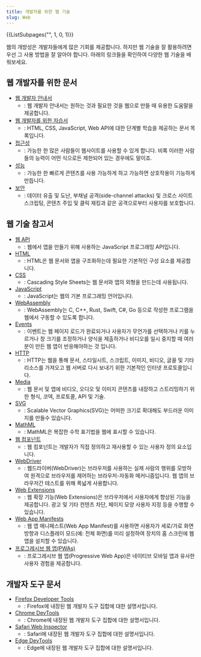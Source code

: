 ```yaml
---
title: 개발자를 위한 웹 기술
slug: Web
---
```


<section id="Quick_links">
  {{ListSubpages("", 1, 0, 1)}}
</section>

웹의 개방성은 개발자들에게 많은 기회를 제공합니다. 하지만 웹 기술을 잘 활용하려면 우선 그 사용 방법을 잘 알아야 합니다. 아래의 링크들을 확인하여 다양한 웹 기술을 배워보세요.

## 웹 개발자를 위한 문서

- [웹 개발자 안내서](/ko/docs/Web/Guide)
  - : 웹 개발자 안내서는 원하는 것과 필요한 것을 웹으로 만들 때 유용한 도움말을 제공합니다.
- [웹 개발자를 위한 자습서](/ko/docs/Web/Tutorials)
  - : HTML, CSS, JavaScript, Web API에 대한 단계별 학습을 제공하는 문서 목록입니다.
- [접근성](/ko/docs/Web/Accessibility)
  - : 가능한 한 많은 사람들이 웹사이트를 사용할 수 있게 합니다. 비록 이러한 사람들의 능력이 어떤 식으로든 제한되어 있는 경우에도 말이죠.
- [성능](/ko/docs/Web/Performance)
  - : 가능한 한 빠르게 콘텐츠를 사용 가능하게 하고 가능하면 상호작용이 기능하게 만듭니다.
- [보안](/ko/docs/Web/Security)
  - : 데이터 유출 및 도난, 부채널 공격(side-channel attacks) 및 크로스 사이트 스크립팅, 콘텐츠 주입 및 클릭 재킹과 같은 공격으로부터 사용자를 보호합니다.

## 웹 기술 참고서

- [웹 API](/ko/docs/Web/API)
  - : 웹에서 앱을 만들기 위해 사용하는 JavaScript 프로그래밍 API입니다.
- [HTML](/ko/docs/Web/HTML)
  - : HTML은 웹 문서와 앱을 구조화하는데 필요한 기본적인 구성 요소를 제공합니다.
- [CSS](/ko/docs/Web/CSS)
  - : Cascading Style Sheets는 웹 문서와 앱의 외형을 만드는데 사용됩니다.
- [JavaScript](/ko/docs/Web/JavaScript)
  - : JavaScript는 웹의 기본 프로그래밍 언어입니다.
- [WebAssembly](/ko/docs/WebAssembly)
  - : WebAssembly는 C, C++, Rust, Swift, C#, Go 등으로 작성한 프로그램을 웹에서 구동할 수 있도록 합니다.
- [Events](/ko/docs/Web/Events)
  - : 이벤트는 웹 페이지 로드가 완료되거나 사용자가 무언가를 선택하거나 키를 누르거나 창 크기를 조정하거나 양식을 제출하거나 비디오를 일시 중지할 때 여러분이 만든 웹 앱이 반응해야하는 것 입니다.
- [HTTP](/ko/docs/Web/HTTP)
  - : HTTP는 웹을 통해 문서, 스타일시트, 스크립트, 이미지, 비디오, 글꼴 및 기타 리소스를 가져오고 웹 서버로 다시 보내기 위한 기본적인 인터넷 프로토콜입니다.
- [Media](/ko/docs/Web/Media)
  - : 웹 문서 및 앱에 비디오, 오디오 및 이미지 콘텐츠를 내장하고 스트리밍하기 위한 형식, 코덱, 프로토콜, API 및 기술.
- [SVG](/ko/docs/Web/SVG)
  - : Scalable Vector Graphics(SVG)는 어떠한 크기로 확대해도 부드러운 이미지를 만들수 있습니다.
- [MathML](/ko/docs/Web/MathML)
  - : MathML은 복잡한 수학 표기법을 웹에 표시할 수 있습니다.
- [웹 컴포넌트](/ko/docs/Web/Web_Components)
  - : 웹 컴포넌트는 개발자가 직접 정의하고 재사용할 수 있는 사용자 정의 요소입니다.
- [WebDriver](/ko/docs/Web/WebDriver)
  - : 웹드라이버(WebDriver)는 브라우저를 사용하는 실제 사람의 행위를 모방하여 원격으로 브라우저를 제어하는 브라우저-자동화 메커니즘입니다. 웹 앱의 브라우저간 테스트를 위해 폭넓게 사용합니다.
- [Web Extensions](/ko/docs/Mozilla/Add-ons/WebExtensions)
  - : 웹 확장 기능(Web Extensions)은 브라우저에서 사용자에게 향상된 기능을 제공합니다. 광고 및 기타 컨텐츠 차단, 페이지 모양 사용자 지정 등을 수행할 수 있습니다.
- [Web App Manifests](/ko/docs/Web/Manifest)
  - : 웹 앱 매니페스트(Web App Manifest)를 사용하면 사용자가 세로/가로 화면 방향과 디스플레이 모드(예: 전체 화면)를 미리 설정하여 장치의 홈 스크린에 웹 앱을 설치할 수 있습니다.
- [프로그레시브 웹 앱(PWAs)](/ko/docs/Web/Progressive_web_apps)
  - : 프로그레시브 웹 앱(Progressive Web App)은 네이티브 모바일 앱과 유사한 사용자 경험을 제공합니다.

## 개발자 도구 문서

- [Firefox Developer Tools](https://firefox-source-docs.mozilla.org/devtools-user/index.html)
  - : Firefox에 내장된 웹 개발자 도구 집합에 대한 설명서입니다.
- [Chrome DevTools](https://developer.chrome.com/docs/devtools/)
  - : Chrome에 내장된 웹 개발자 도구 집합에 대한 설명서입니다.
- [Safari Web Inspector](https://webkit.org/web-inspector/)
  - : Safari에 내장된 웹 개발자 도구 집합에 대한 설명서입니다.
- [Edge DevTools](https://docs.microsoft.com/microsoft-edge/devtools-guide-chromium/landing/)
  - : Edge에 내장된 웹 개발자 도구 집합에 대한 설명서입니다.
